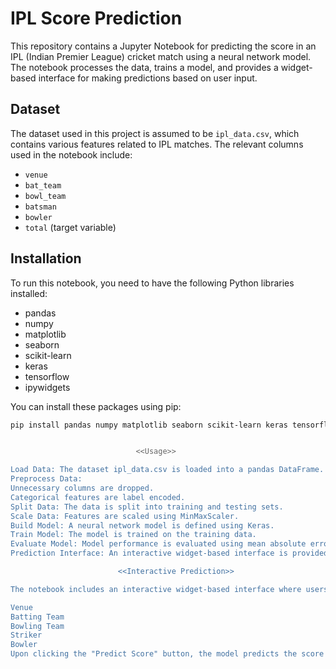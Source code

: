 # IPL Score Prediction

This repository contains a Jupyter Notebook for predicting the score in an IPL (Indian Premier League) cricket match using a neural network model. The notebook processes the data, trains a model, and provides a widget-based interface for making predictions based on user input.

## Dataset

The dataset used in this project is assumed to be `ipl_data.csv`, which contains various features related to IPL matches. The relevant columns used in the notebook include:
- `venue`
- `bat_team`
- `bowl_team`
- `batsman`
- `bowler`
- `total` (target variable)

## Installation

To run this notebook, you need to have the following Python libraries installed:
- pandas
- numpy
- matplotlib
- seaborn
- scikit-learn
- keras
- tensorflow
- ipywidgets

You can install these packages using pip:
```bash
pip install pandas numpy matplotlib seaborn scikit-learn keras tensorflow ipywidgets


                            <<Usage>>

Load Data: The dataset ipl_data.csv is loaded into a pandas DataFrame.
Preprocess Data:
Unnecessary columns are dropped.
Categorical features are label encoded.
Split Data: The data is split into training and testing sets.
Scale Data: Features are scaled using MinMaxScaler.
Build Model: A neural network model is defined using Keras.
Train Model: The model is trained on the training data.
Evaluate Model: Model performance is evaluated using mean absolute error.
Prediction Interface: An interactive widget-based interface is provided for making predictions.

                        <<Interactive Prediction>>

The notebook includes an interactive widget-based interface where users can select:

Venue
Batting Team
Bowling Team
Striker
Bowler
Upon clicking the "Predict Score" button, the model predicts the score based on the selected inputs.
